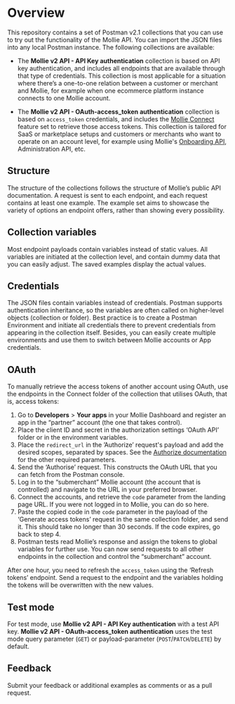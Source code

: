 # Overview

This repository contains a set of Postman v2.1 collections that you can use to try out the functionality of the Mollie API. You can import the JSON files into any local Postman instance. The following collections are available:

* The **Mollie v2 API - API Key authentication** collection is based on API key authentication, and includes all endpoints that are available through that type of credentials. This collection is most applicable for a situation where there’s a one-to-one relation between a customer or merchant and Mollie, for example when one ecommerce platform instance connects to one Mollie account.

* The **Mollie v2 API - OAuth-access_token authentication** collection is based on `access_token` credentials, and includes the [Mollie Connect](https://docs.mollie.com/connect/overview) feature set to retrieve those access tokens. This collection is tailored for SaaS or marketplace setups and customers or merchants who want to operate on an account level, for example using Mollie's [Onboarding API](https://docs.mollie.com/reference/v2/onboarding-api/overview), Administration API, etc.

## Structure
The structure of the collections follows the structure of Mollie’s public API documentation. A request is sent to each endpoint, and each request contains at least one example. The example set aims to showcase the variety of options an endpoint offers, rather than showing every possibility.

## Collection variables
Most endpoint payloads contain variables instead of static values. All variables are initiated at the collection level, and contain dummy data that you can easily adjust. The saved examples display the actual values.

## Credentials
The JSON files contain variables instead of credentials. Postman supports authentication inheritance, so the variables are often called on higher-level objects (collection or folder). Best practice is to create a Postman Environment and initiate all credentials there to prevent credentials from appearing in the collection itself. Besides, you can easily create multiple environments and use them to switch between Mollie accounts or App credentials.

## OAuth
To manually retrieve the access tokens of another account using OAuth, use the endpoints in the Connect folder of the collection that utilises OAuth, that is, access tokens:

1. Go to **Developers** > **Your apps** in your Mollie Dashboard and register an app in the “partner” account (the one that takes control).
2. Place the client ID and secret in the authorization settings ‘OAuth API’ folder or in the environment variables.
3. Place the `redirect_url` in the ’Authorize’ request's payload and add the desired scopes, separated by spaces. See the [Authorize documentation](https://docs.mollie.com/reference/oauth2/authorize) for the other required parameters.
4. Send the ‘Authorise’ request. This constructs the OAuth URL that you can fetch from the Postman console.
5. Log in to the “submerchant” Mollie account (the account that is controlled) and navigate to the URL in your preferred browser.
6. Connect the accounts, and retrieve the `code` parameter from the landing page URL. If you were not logged in to Mollie, you can do so here.
7. Paste the copied code in the `code` parameter in the payload of the ‘Generate access tokens’ request in the same collection folder, and send it. This should take no longer than 30 seconds. If the code expires, go back to step 4.
8. Postman tests read Mollie’s response and assign the tokens to global variables for further use. You can now send requests to all other endpoints in the collection and control the “submerchant” account.

After one hour, you need to refresh the `access_token` using the ‘Refresh tokens’ endpoint. Send a request to the endpoint and the variables holding the tokens will be overwritten with the new values.

## Test mode
For test mode, use **Mollie v2 API - API Key authentication** with a test API key. **Mollie v2 API - OAuth-access_token authentication** uses the test mode query parameter (`GET`) or payload-parameter (`POST`/`PATCH`/`DELETE`) by default.

## Feedback
Submit your feedback or additional examples as comments or as a pull request.
